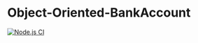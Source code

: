 # Object-Oriented-BankAccount
[![Node.js CI](https://github.com/tommyshado/object-oriented-bankaccount/actions/workflows/node.js.yml/badge.svg)](https://github.com/tommyshado/object-oriented-bankaccount/actions/workflows/node.js.yml)
